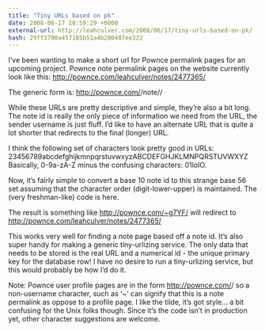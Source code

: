 ```yaml
---
title: "Tiny URLs based on pk"
date: 2008-06-17 18:59:29 +0000
external-url: http://leahculver.com/2008/06/17/tiny-urls-based-on-pk/
hash: 29ff3790a457185b51a4b200487ee322
---
```


I’ve been wanting to make a short url for Pownce permalink pages for an upcoming project. Pownce note permalink pages on the website currently look like this: http://pownce.com/leahculver/notes/2477365/

The generic form is:  http://pownce.com/<sender username>/note/<note id>/

While these URLs are pretty descriptive and simple, they’re also a bit long. The note id is really the only piece of information we need from the URL, the sender username is just fluff. I’d like to have an alternate URL that is quite a lot shorter that redirects to the final (longer) URL.

I think the following set of characters look pretty good in URLs:
23456789abcdefghijkmnpqrstuvwxyzABCDEFGHJKLMNPQRSTUVWXYZ
Basically, 0-9a-zA-Z minus the confusing characters: 01loIO.

Now, it’s fairly simple to convert a base 10 note id to this strange base 56 set assuming that the character order (digit-lower-upper) is maintained. The (very freshman-like) code is here.

The result is something like http://pownce.com/~g7YF/ will redirect to http://pownce.com/leahculver/notes/2477365/

This works very well for finding a note page based off a note id. It’s also super handy for making a generic tiny-urlizing service. The only data that needs to be stored is the real URL and a numerical id - the unique primary key for the database row! I have no desire to run a tiny-urlizing service, but this would probably be how I’d do it.

Note: Pownce user profile pages are in the form http://pownce.com/<username>/ so a non-username character, such as ‘~’ can signify that this is a note permalink as oppose to a profile page. I like the tilde, it’s got style… a bit confusing for the Unix folks though. Since it’s the code isn’t in production yet, other character suggestions are welcome.

